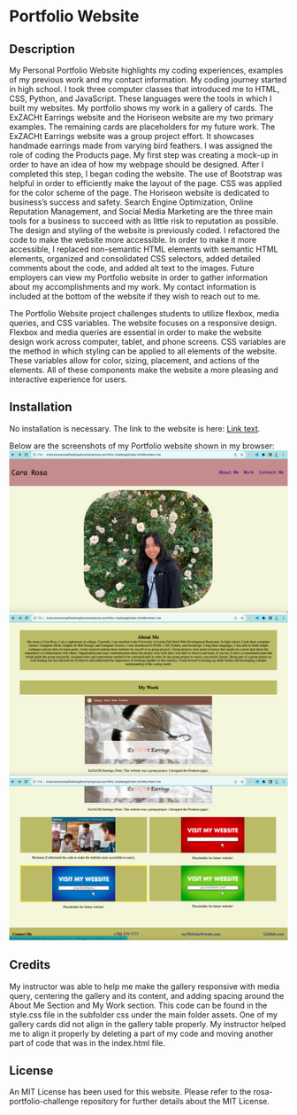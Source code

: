 # Portfolio Website

## Description

My Personal Portfolio Website highlights my coding experiences, examples of my previous work and my contact information. My coding journey started in high school. I took three computer classes that introduced me to HTML, CSS,  Python, and JavaScript. These languages were the tools in which I built my websites. My portfolio shows my work in a gallery of cards. The ExZACHt Earrings website and the Horiseon website are my two primary examples. The remaining cards are placeholders for my future work. The ExZACHt Earrings website was a group project effort. It showcases handmade earrings made from varying bird feathers. I was assigned the role of coding the Products page. My first step was creating a mock-up in order to have an idea of how my webpage should be designed. After I completed this step, I began coding the website. The use of Bootstrap was helpful in order to efficiently make the layout of the page. CSS was applied for the color scheme of the page. The Horiseon website is dedicated to business’s success and safety. Search Engine Optimization, Online Reputation Management, and Social Media Marketing are the three main tools for a business to succeed with as little risk to reputation as possible. The design and styling of the website is previously coded. I refactored the code to make the website more accessible. In order to make it more accessible, I replaced non-semantic HTML elements with semantic HTML elements, organized and consolidated CSS selectors, added detailed comments about the code, and added alt text to the images. Future employers can view my Portfolio website in order to gather information about my accomplishments and my work. My contact information is included at the bottom of the website if they wish to reach out to me.

The Portfolio Website project challenges students to utilize flexbox, media queries, and CSS variables. The website focuses on a responsive design. Flexbox and media queries are essential in order to make the website design work across computer, tablet, and phone screens. CSS variables are the method in which styling can be applied to all elements of the website. These variables allow for color, sizing, placement, and actions of the elements. All of these components make the website a more pleasing and interactive experience for users.

## Installation

No installation is necessary. The link to the website is here: [Link text](url).

Below are the screenshots of my Portfolio website shown in my browser:
![Alt text](./assets/images/firstPage.png)
![Alt text](./assets/images/secondPage.png)
![Alt text](./assets/images/thirdPage.png)

## Credits

My instructor was able to help me make the gallery responsive with media query, centering the gallery and its content, and adding spacing around the About Me Section and My Work section. This code can be found in the style.css file in the subfolder css under the main folder assets. One of my gallery cards did not align in the gallery table properly. My instructor helped me to align it properly by deleting a part of my code and moving another part of code that was in the index.html file.

## License

An MIT License has been used for this website. Please refer to the rosa-portfolio-challenge repository for further details about the MIT License.
